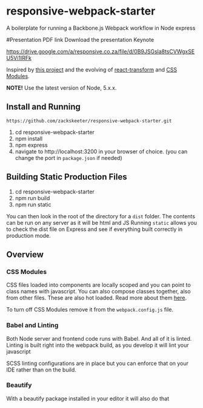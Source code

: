 # responsive-webpack-starter
A boilerplate for running a Backbone.js Webpack workflow in Node express

#Presentation PDF link
Download the presentation Keynote 

https://drive.google.com/a/responsive.co.za/file/d/0B9JSGsla8tsCVWgxSEU5Vi1IRFk

Inspired by [this project](https://github.com/vesparny/react-kickstart) and the evolving of [react-transform](https://github.com/gaearon/react-transform-boilerplate) and [CSS Modules]((http://glenmaddern.com/articles/css-modules)).

**NOTE!** Use the latest version of Node, 5.x.x.

## Install and Running
`https://github.com/zackskeeter/responsive-webpack-starter.git`

1. cd responsive-webpack-starter
2. npm install
3. npm express
4. navigate to http://localhost:3200 in your browser of choice. (you can change the port in `package.json` if needed)

## Building Static Production Files

1. cd responsive-webpack-starter
2. npm run build
3. npm run static

You can then look in the root of the directory for a `dist` folder. The contents can be run on any server as it will be html and JS
Running `static` allows you to check the dist file on Express and see if everything built correctly in production mode. 

## Overview

### CSS Modules
CSS files loaded into components are locally scoped and you can point to class names with javascript. You can also compose classes together, also from other files. These are also hot loaded. Read more about them [here](http://glenmaddern.com/articles/css-modules).

To turn off CSS Modules remove it from the `webpack.config.js` file.

### Babel and Linting
Both Node server and frontend code runs with Babel. And all of it is linted. Linting is built right into the webpack build, as you develop it will lint your javascript

SCSS linting configurations are in place but you can enforce that on your IDE rather than on the build. 

### Beautify
With a beautify package installed in your editor it will also do that
